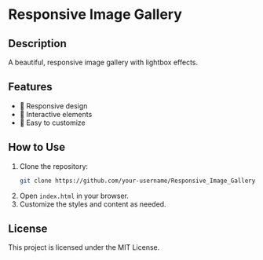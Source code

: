 # Responsive Image Gallery

## Description
A beautiful, responsive image gallery with lightbox effects.

## Features
- 📌 Responsive design
- 📌 Interactive elements
- 📌 Easy to customize

## How to Use
1. Clone the repository:
   ```sh
   git clone https://github.com/your-username/Responsive_Image_Gallery.git
   ```
2. Open `index.html` in your browser.
3. Customize the styles and content as needed.

## License
This project is licensed under the MIT License.
